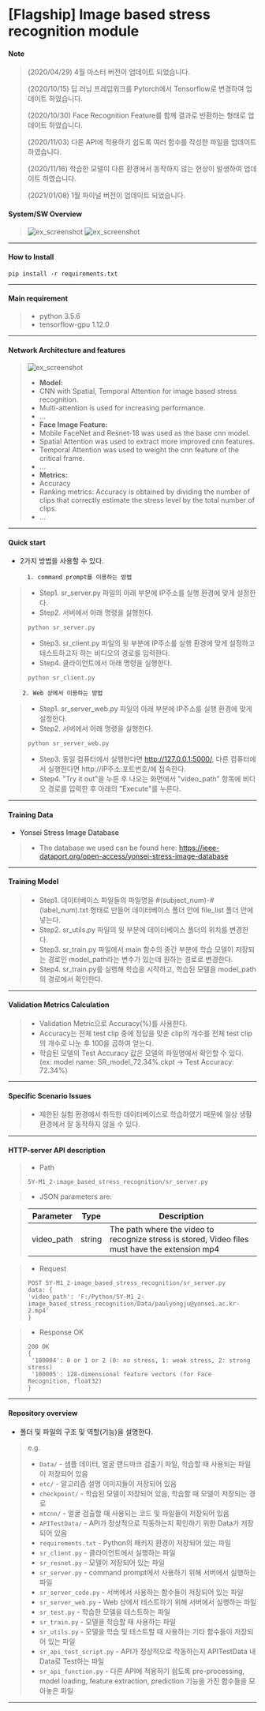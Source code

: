 [Flagship] Image based stress recognition module
======================================

#### Note

> (2020/04/29) 4월 마스터 버전이 업데이트 되었습니다.
>
> (2020/10/15) 딥 러닝 프레임워크를 Pytorch에서 Tensorflow로 변경하여 업데이트 하였습니다.
>
> (2020/10/30) Face Recognition Feature를 함께 결과로 반환하는 형태로 업데이트 하였습니다.
>
> (2020/11/03) 다른 API에 적용하기 쉽도록 여러 함수를 작성한 파일을 업데이트 하였습니다.
>
> (2020/11/16) 학습한 모델이 다른 환경에서 동작하지 않는 현상이 발생하여 업데이트 하였습니다.
>
> (2021/01/08) 1월 파이널 버전이 업데이트 되었습니다.

#### System/SW Overview

> ![ex_screenshot](./etc/SWOverview.png)
> ![ex_screenshot](./etc/FlowChart.png)

***

#### How to Install

```
pip install -r requirements.txt
```

***

#### Main requirement

> * python 3.5.6
> * tensorflow-gpu 1.12.0

***

#### Network Architecture and features

> ![ex_screenshot](./etc/NetworkArchitecture.png)
> * **Model:**
> * CNN with Spatial, Temporal Attention for image based stress recognition.
> * Multi-attention is used for increasing performance.
> * ...
> * **Face Image Feature:**
> * Mobile FaceNet and Resnet-18 was used as the base cnn model.
> * Spatial Attention was used to extract more improved cnn features.
> * Temporal Attention was used to weight the cnn feature of the critical frame.
> * ...
> * **Metrics:**
> * Accuracy
> * Ranking metrics: Accuracy is obtained by dividing the number of clips that correctly estimate the stress level by the total number of clips.
> * ...

***

#### Quick start

* 2가지 방법을 사용할 수 있다.

        1. command prompt를 이용하는 방법
> * Step1. sr_server.py 파일의 아래 부분에 IP주소를 실행 환경에 맞게 설정한다.
> * Step2. 서버에서 아래 명령을 실행한다. 
> ```
> python sr_server.py
> ```
> * Step3. sr_client.py 파일의 윗 부분에 IP주소를 실행 환경에 맞게 설정하고 테스트하고자 하는 비디오의 경로를 입력한다.
> * Step4. 클라이언트에서 아래 명령을 실행한다. 
> ```
> python sr_client.py
> ```

        2. Web 상에서 이용하는 방법
> * Step1. sr_server_web.py 파일의 아래 부분에 IP주소를 실행 환경에 맞게 설정한다.
> * Step2. 서버에서 아래 명령을 실행한다.
> ```
> python sr_server_web.py
> ```
> * Step3. 동일 컴퓨터에서 실행한다면 http://127.0.0.1:5000/, 다른 컴퓨터에서 실행한다면 http://IP주소:포트번호/에 접속한다.
> * Step4. "Try it out"을 누른 후 나오는 화면에서 "video_path" 항목에 비디오 경로를 입력한 후 아래의 "Execute"를 누른다.

***

#### Training Data

* Yonsei Stress Image Database

> * The database we used can be found here: https://ieee-dataport.org/open-access/yonsei-stress-image-database

***

#### Training Model

> * Step1. 데이터베이스 파일들의 파일명을 #(subject_num)-#(label_num).txt 형태로 만들어 데이터베이스 폴더 안에 file_list 폴더 안에 넣는다.
> * Step2. sr_utils.py 파일의 윗 부분에 데이터베이스 폴더의 위치를 변경한다.
> * Step3. sr_train.py 파일에서 main 함수의 중간 부분에 학습 모델이 저장되는 경로인 model_path라는 변수가 있는데 원하는 경로로 변경한다. 
> * Step4. sr_train.py를 실행해 학습을 시작하고, 학습된 모델을 model_path의 경로에서 확인한다. 

***

#### Validation Metrics Calculation

> * Validation Metric으로 Accuracy(%)를 사용한다.
> * Accuracy는 전체 test clip 중에 정답을 맞춘 clip의 개수를 전체 test clip의 개수로 나눈 후 100을 곱하여 얻는다.
> * 학습된 모델의 Test Accuracy 값은 모델의 파일명에서 확인할 수 있다. (ex: model name: SR_model_72.34%.ckpt -> Test Accuracy: 72.34%)

***

#### Specific Scenario Issues

> * 제한된 실험 환경에서 취득한 데이터베이스로 학습하였기 때문에 일상 생활 환경에서 잘 동작하지 않을 수 있다.

***

#### HTTP-server API description

> * Path
> ```
> 5Y-M1_2-image_based_stress_recognition/sr_server.py
> ```

> * JSON parameters are:

> |Parameter|Type|Description|
> |---|---|---|
> |video_path|string|The path where the video to recognize stress is stored, Video files must have the extension mp4|

> * Request
> ```
> POST 5Y-M1_2-image_based_stress_recognition/sr_server.py
> data: {
> 'video_path': 'F:/Python/5Y-M1_2-image_based_stress_recognition/Data/paulyongju@yonsei.ac.kr-2.mp4'
> }
> ```

> * Response OK
> ```
> 200 OK
> {
>  '100004': 0 or 1 or 2 (0: no stress, 1: weak stress, 2: strong stress)
>  '100005': 128-dimensional feature vectors (for Face Recognition, float32)
> }
> ```

***

####  Repository overview

* 폴더 및 파일의 구조 및 역할(기능)을 설명한다.

> e.g. 
> * `Data/` - 샘플 데이터, 얼굴 랜드마크 검출기 파일, 학습할 때 사용되는 파일이 저장되어 있음
> * `etc/` - 알고리즘 설명 이미지들이 저장되어 있음
> * `checkpoint/` - 학습된 모델이 저장되어 있음, 학습할 때 모델이 저장되는 경로
> * `mtcnn/` - 얼굴 검출할 때 사용되는 코드 및 파일들이 저장되어 있음
> * `APITestData/` - API가 정상적으로 작동하는지 확인하기 위한 Data가 저장되어 있음
> * `requirements.txt` - Python의 패키지 환경이 저장되어 있는 파일
> * `sr_client.py` - 클라이언트에서 실행하는 파일
> * `sr_resnet.py` - 모델이 저장되어 있는 파일
> * `sr_server.py` - command prompt에서 사용하기 위해 서버에서 실행하는 파일
> * `sr_server_code.py` - 서버에서 사용하는 함수들이 저장되어 있는 파일
> * `sr_server_web.py` - Web 상에서 테스트하기 위해 서버에서 실행하는 파일
> * `sr_test.py` - 학습한 모델을 테스트하는 파일
> * `sr_train.py` - 모델을 학습할 때 사용하는 파일
> * `sr_utils.py` - 모델을 학습 및 테스트할 때 사용하는 기타 함수들이 저장되어 있는 파일
> * `sr_api_test_script.py` - API가 정상적으로 작동하는지 APITestData 내 Data로 Test하는 파일
> * `sr_api_function.py` - 다른 API에 적용하기 쉽도록 pre-processing, model loading, feature extraction, prediction 기능을 가진 함수들을 모아놓은 파일

***
